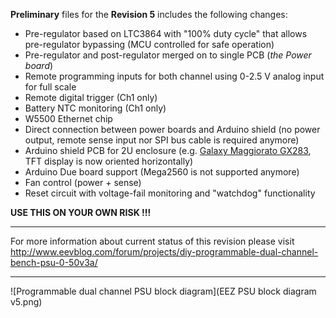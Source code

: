 **Preliminary** files for the **Revision 5** includes the following changes:

* Pre-regulator based on LTC3864 with "100% duty cycle" that allows pre-regulator bypassing (MCU controlled for safe operation)
* Pre-regulator and post-regulator merged on to single PCB (*the Power board*)
* Remote programming inputs for both channel using 0-2.5 V analog input for full scale
* Remote digital trigger (Ch1 only)
* Battery NTC monitoring (Ch1 only)
* W5500 Ethernet chip
* Direct connection between power boards and Arduino shield (no power output, remote sense input nor SPI bus cable is required anymore)
* Arduino shield PCB for 2U enclosure (e.g. [Galaxy Maggiorato GX283](http://www.modushop.biz/site/index.php?route=product/product&path=67_194_117&product_id=527), TFT display is now oriented horizontally)
* Arduino Due board support (Mega2560 is not supported anymore)
* Fan control (power + sense)
* Reset circuit with voltage-fail monitoring and "watchdog" functionality

**USE THIS ON YOUR OWN RISK !!!**

**********************

For more information about current status of this revision please visit http://www.eevblog.com/forum/projects/diy-programmable-dual-channel-bench-psu-0-50v3a/

**********************


![Programmable dual channel PSU block diagram](EEZ PSU block diagram v5.png)




